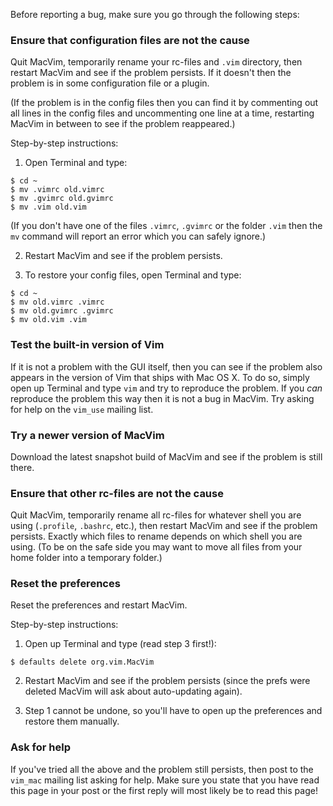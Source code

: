 Before reporting a bug, make sure you go through the following steps:

### Ensure that configuration files are not the cause ###

Quit MacVim, temporarily rename your rc-files and `.vim` directory, then restart MacVim and see if the problem persists.  If it doesn't then the problem is in some configuration file or a plugin.

(If the problem is in the config files then you can find it by commenting out all lines in the config files and uncommenting one line at a time, restarting MacVim in between to see if the problem reappeared.)

Step-by-step instructions:

1. Open Terminal and type:

```
$ cd ~
$ mv .vimrc old.vimrc
$ mv .gvimrc old.gvimrc
$ mv .vim old.vim
```

(If you don't have one of the files `.vimrc`, `.gvimrc` or the folder `.vim` then the `mv` command will report an error which you can safely ignore.)

2. Restart MacVim and see if the problem persists.

3. To restore your config files, open Terminal and type:

```
$ cd ~
$ mv old.vimrc .vimrc
$ mv old.gvimrc .gvimrc
$ mv old.vim .vim
```


### Test the built-in version of Vim ###

If it is not a problem with the GUI itself, then you can see if the problem also appears in the version of Vim that ships with Mac OS X.  To do so, simply open up Terminal and type `vim` and try to reproduce the problem.  If you _can_ reproduce the problem this way then it is not a bug in MacVim.  Try asking for help on the `vim_use` mailing list.


### Try a newer version of MacVim ###

Download the latest snapshot build of MacVim and see if the problem is still there.


### Ensure that other rc-files are not the cause ###

Quit MacVim, temporarily rename all rc-files for whatever shell you are using (`.profile`, `.bashrc`, etc.), then restart MacVim and see if the problem persists.  Exactly which files to rename depends on which shell you are using.  (To be on the safe side you may want to move all files from your home folder into a temporary folder.)


### Reset the preferences ###

Reset the preferences and restart MacVim.

Step-by-step instructions:

1. Open up Terminal and type (read step 3 first!):

```
$ defaults delete org.vim.MacVim
```

2. Restart MacVim and see if the problem persists (since the prefs were deleted MacVim will ask about auto-updating again).

3. Step 1 cannot be undone, so you'll have to open up the preferences and restore them manually.


### Ask for help ###

If you've tried all the above and the problem still persists, then post to the `vim_mac` mailing list asking for help.  Make sure you state that you have read this page in your post or the first reply will most likely be to read this page!